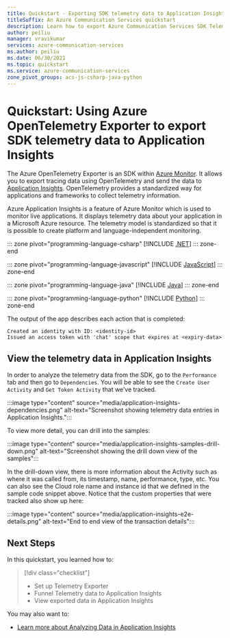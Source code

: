 ```yaml
---
title: Quickstart - Exporting SDK telemetry data to Application Insights
titleSuffix: An Azure Communication Services quickstart
description: Learn how to export Azure Communication Services SDK Telemetry Data to Application Insights.
author: peiliu
manager: vravikumar
services: azure-communication-services
ms.author: peiliu
ms.date: 06/30/2021
ms.topic: quickstart
ms.service: azure-communication-services
zone_pivot_groups: acs-js-csharp-java-python
---
```


# Quickstart: Using Azure OpenTelemetry Exporter to export SDK telemetry data to Application Insights

The Azure OpenTelemetry Exporter is an SDK within [Azure Monitor](../../azure-monitor/index.yml). It allows you to export tracing data using OpenTelemetry and send the data to [Application Insights](../../azure-monitor/app/app-insights-overview.md). OpenTelemetry provides a standardized way for applications and frameworks to collect telemetry information.

Azure Application Insights is a feature of Azure Monitor which is used to monitor live applications. It displays telemetry data about your application in a Microsoft Azure resource. The telemetry model is standardized so that it is possible to create platform and language-independent monitoring.

::: zone pivot="programming-language-csharp"
[!INCLUDE [.NET](./includes/telemetry-app-insights-net.md)]
::: zone-end

::: zone pivot="programming-language-javascript"
[!INCLUDE [JavaScript](./includes/telemetry-app-insights-js.md)]
::: zone-end

::: zone pivot="programming-language-java"
[!INCLUDE [Java](./includes/telemetry-app-insights-java.md)]
::: zone-end

::: zone pivot="programming-language-python"
[!INCLUDE [Python](./includes/telemetry-app-insights-python.md)]
::: zone-end

The output of the app describes each action that is completed:
<!---cSpell:disable --->
```console
Created an identity with ID: <identity-id>
Issued an access token with 'chat' scope that expires at <expiry-data>
```
<!---cSpell:enable --->

## View the telemetry data in Application Insights
In order to analyze the telemetry data from the SDK, go to the `Performance` tab and then go to `Dependencies`. You will be able to see the `Create User Activity` and `Get Token Activity` that we’ve tracked.

:::image type="content" source="media/application-insights-dependencies.png" alt-text="Screenshot showing telemetry data entries in Application Insights.":::

To view more detail, you can drill into the samples:

:::image type="content" source="media/application-insights-samples-drill-down.png" alt-text="Screenshot showing the drill down view of the samples":::

In the drill-down view, there is more information about the Activity such as where it was called from, its timestamp, name, performance, type, etc. You can also see the Cloud role name and instance id that we defined in the sample code snippet above. Notice that the custom properties that were tracked also show up here:

:::image type="content" source="media/application-insights-e2e-details.png" alt-text="End to end view of the transaction details":::

## Next Steps

In this quickstart, you learned how to:

> [!div class="checklist"]
> * Set up Telemetry Exporter
> * Funnel Telemetry data to Application Insights
> * View exported data in Application Insights

You may also want to:

- [Learn more about Analyzing Data in Application Insights](/powerapps/maker/canvas-apps/application-insights)